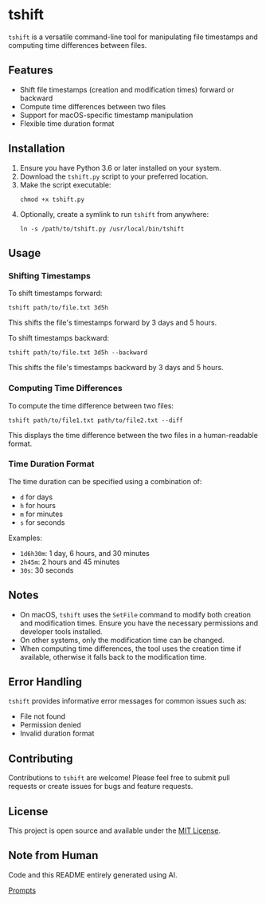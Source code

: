 # tshift

`tshift` is a versatile command-line tool for manipulating file timestamps and computing time differences between files.

## Features

- Shift file timestamps (creation and modification times) forward or backward
- Compute time differences between two files
- Support for macOS-specific timestamp manipulation
- Flexible time duration format

## Installation

1. Ensure you have Python 3.6 or later installed on your system.
2. Download the `tshift.py` script to your preferred location.
3. Make the script executable:
   ```
   chmod +x tshift.py
   ```
4. Optionally, create a symlink to run `tshift` from anywhere:
   ```
   ln -s /path/to/tshift.py /usr/local/bin/tshift
   ```

## Usage

### Shifting Timestamps

To shift timestamps forward:
```
tshift path/to/file.txt 3d5h
```
This shifts the file's timestamps forward by 3 days and 5 hours.

To shift timestamps backward:
```
tshift path/to/file.txt 3d5h --backward
```
This shifts the file's timestamps backward by 3 days and 5 hours.

### Computing Time Differences

To compute the time difference between two files:
```
tshift path/to/file1.txt path/to/file2.txt --diff
```
This displays the time difference between the two files in a human-readable format.

### Time Duration Format

The time duration can be specified using a combination of:
- `d` for days
- `h` for hours
- `m` for minutes
- `s` for seconds

Examples:
- `1d6h30m`: 1 day, 6 hours, and 30 minutes
- `2h45m`: 2 hours and 45 minutes
- `30s`: 30 seconds

## Notes

- On macOS, `tshift` uses the `SetFile` command to modify both creation and modification times. Ensure you have the necessary permissions and developer tools installed.
- On other systems, only the modification time can be changed.
- When computing time differences, the tool uses the creation time if available, otherwise it falls back to the modification time.

## Error Handling

`tshift` provides informative error messages for common issues such as:
- File not found
- Permission denied
- Invalid duration format

## Contributing

Contributions to `tshift` are welcome! Please feel free to submit pull requests or create issues for bugs and feature requests.

## License

This project is open source and available under the [MIT License](LICENSE).


## Note from Human

Code and this README entirely generated using AI.

[Prompts](https://www.perplexity.ai/search/write-a-python-cli-tool-to-shi-5NxHFpbERX.MTxLuzaXRqw)

